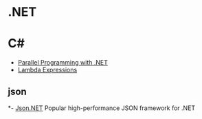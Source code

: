 # .NET

# C#

- [Parallel Programming with .NET](http://blogs.msdn.com/b/pfxteam/archive/2012/02/08/10265476.aspx)
- [Lambda Expressions](https://msdn.microsoft.com/library/bb397687.aspx)

## json
*- [Json.NET](http://www.newtonsoft.com/json) Popular high-performance JSON framework for .NET